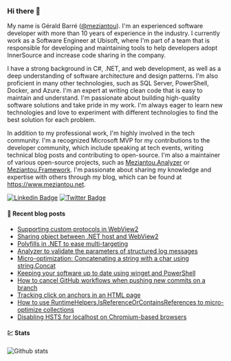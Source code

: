 ### Hi there 👋

My name is Gérald Barré ([@meziantou](https://twitter.com/meziantou)). I'm an experienced software developer with more than 10 years of experience in the industry. I currently work as a Software Engineer at Ubisoft, where I'm part of a team that is responsible for developing and maintaining tools to help developers adopt InnerSource and increase code sharing in the company.

I have a strong background in C#, .NET, and web development, as well as a deep understanding of software architecture and design patterns. I'm also proficient in many other technologies, such as SQL Server, PowerShell, Docker, and Azure. I'm an expert at writing clean code that is easy to maintain and understand. I'm passionate about building high-quality software solutions and take pride in my work. I'm always eager to learn new technologies and love to experiment with different technologies to find the best solution for each problem.

In addition to my professional work, I'm highly involved in the tech community. I'm a recognized Microsoft MVP for my contributions to the developer community, which include speaking at tech events, writing technical blog posts and contributing to open-source. I'm also a maintainer of various open-source projects, such as [Meziantou.Analyzer](https://github.com/meziantou/Meziantou.Analyzer) or [Meziantou.Framework](https://github.com/meziantou/Meziantou.Framework). I'm passionate about sharing my knowledge and expertise with others through my blog, which can be found at https://www.meziantou.net.

[![Linkedin Badge](https://img.shields.io/badge/-LinkedIn-blue?style=flat-square&logo=Linkedin&logoColor=white&link=https://www.linkedin.com/in/meziantou/)](https://www.linkedin.com/in/meziantou/)
[![Twitter Badge](https://img.shields.io/badge/-Twitter-1ca0f1?style=flat-square&labelColor=1ca0f1&logo=twitter&logoColor=white&link=https://twitter.com/meziantou)](https://twitter.com/meziantou)


#### 📗 Recent blog posts

<!--START_SECTION:feed-->
* [Supporting custom protocols in WebView2](https:&#x2F;&#x2F;www.meziantou.net&#x2F;supporting-custom-protocols-in-webview2.htm?utm_medium&#x3D;social&amp;utm_source&#x3D;syndication)
* [Sharing object between .NET host and WebView2](https:&#x2F;&#x2F;www.meziantou.net&#x2F;sharing-object-between-dotnet-host-and-webview2.htm?utm_medium&#x3D;social&amp;utm_source&#x3D;syndication)
* [Polyfills in .NET to ease multi-targeting](https:&#x2F;&#x2F;www.meziantou.net&#x2F;polyfills-in-dotnet-to-ease-multi-targeting.htm?utm_medium&#x3D;social&amp;utm_source&#x3D;syndication)
* [Analyzer to validate the parameters of structured log messages](https:&#x2F;&#x2F;www.meziantou.net&#x2F;roslyn-analyzer-to-check-the-types-of-structured-log-messages.htm?utm_medium&#x3D;social&amp;utm_source&#x3D;syndication)
* [Micro-optimization: Concatenating a string with a char using string.Concat](https:&#x2F;&#x2F;www.meziantou.net&#x2F;micro-optimization-concatenating-a-string-with-a-char-using-string-concat.htm?utm_medium&#x3D;social&amp;utm_source&#x3D;syndication)
* [Keeping your software up to date using winget and PowerShell](https:&#x2F;&#x2F;www.meziantou.net&#x2F;keeping-your-software-up-to-date-using-winget-and-powershell.htm?utm_medium&#x3D;social&amp;utm_source&#x3D;syndication)
* [How to cancel GitHub workflows when pushing new commits on a branch](https:&#x2F;&#x2F;www.meziantou.net&#x2F;how-to-cancel-github-workflows-when-pushing-new-commits-on-a-branch.htm?utm_medium&#x3D;social&amp;utm_source&#x3D;syndication)
* [Tracking click on anchors in an HTML page](https:&#x2F;&#x2F;www.meziantou.net&#x2F;tracking-click-on-anchors-in-an-html-page.htm?utm_medium&#x3D;social&amp;utm_source&#x3D;syndication)
* [How to use RuntimeHelpers.IsReferenceOrContainsReferences to micro-optimize collections](https:&#x2F;&#x2F;www.meziantou.net&#x2F;how-to-use-runtimehelpers-isreferenceorcontainsreferences-to-micro-optimize-coll.htm?utm_medium&#x3D;social&amp;utm_source&#x3D;syndication)
* [Disabling HSTS for localhost on Chromium-based browsers](https:&#x2F;&#x2F;www.meziantou.net&#x2F;disabling-hsts-for-localhost-on-chromium-based-browsers.htm?utm_medium&#x3D;social&amp;utm_source&#x3D;syndication)
<!--END_SECTION:feed-->

#### 💹 Stats

![Github stats](https://github-readme-stats.vercel.app/api?username=meziantou&show_icons=true&hide_border=true)
